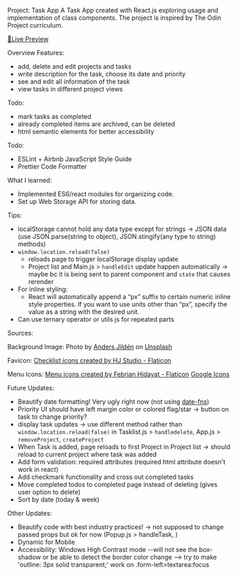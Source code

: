 Project: Task App
A Task App created with React.js exploring usage and implementation of class components. The project is inspired by The Odin Project curriculum.

<a href="https://dicristea.github.io/task-app/">🔗Live Preview</a>

Overview
Features:
- add, delete and edit projects and tasks
- write description for the task, choose its date and priority
- see and edit all information of the task
- view tasks in different project views

Todo:
- mark tasks as completed
- already completed items are archived, can be deleted
- html semantic elements for better accessibility 


Todo:
- ESLint + Airbnb JavaScript Style Guide
- Prettier Code Formatter


What I learned:
- Implemented ES6/react modules for organizing code.
- Set up Web Storage API for storing data.

Tips:
- localStorage cannot hold any data type except for strings → JSON data (use JSON.parse(string to object), JSON.stingify(any type to string) methods)
- `window.location.reload(false)`
  - reloads page to trigger localStorage display update
  - Project list and Main.js > `handleEdit` update happen automatically → maybe bc it is being sent to parent component and `state` that causes rerender
- For inline styling:
  - React will automatically append a “px” suffix to certain numeric inline style properties. If you want to use units other than “px”, specify the value as a string with the desired unit.
- Can use ternary operator or utils js for repeated parts


Sources:

Background Image:
Photo by <a href="https://unsplash.com/@andersjilden?utm_source=unsplash&utm_medium=referral&utm_content=creditCopyText">Anders Jildén</a> on <a href="https://unsplash.com/?utm_source=unsplash&utm_medium=referral&utm_content=creditCopyText">Unsplash</a>
  
Favicon:
<a href="https://www.flaticon.com/free-icons/checklist" title="checklist icons">Checklist icons created by HJ Studio - Flaticon</a>

Menu Icons:
<a href="https://www.flaticon.com/free-icons/menu" title="menu icons">Menu icons created by Febrian Hidayat - Flaticon</a>
<a href="https://fonts.google.com/icons">Google Icons</a>


Future Updates: 

- Beautify date formatting! Very ugly right now (not using [date-fns](https://github.com/date-fns/date-fns))
- Priority UI should have left margin color or colored flag/star → button on task to change priority?
- display task updates → use different method rather than `window.location.reload(false)` in Tasklist.js > `handledelete`, App.js > `removeProject`, `createProject`
- When Task is added, page reloads to first Project in Project list -> should reload to current project where task was added
- Add form validation: required attributes (required html attribute doesn't work in react)
- Add checkmark functionality and cross out completed tasks
- Move completed todos to completed page instead of deleting (gives user option to delete)
- Sort by date (today & week)


Other Updates:
- Beautify code with best industry practices!
  -> not supposed to change passed props but ok for now (Popup.js > handleTask, )
- Dynamic for Mobile
- Accessibility: Windows High Contrast mode --will not see the box-shadow or be able to detect the border color change
  --> try to make 'outline: 3px solid transparent;' work on .form-left>textarea:focus

  